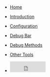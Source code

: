 - [Home]()

- [Introduction](introduction.md)

- [Configuration](configuration.md)

- [Debug Bar](debug-bar.md)

- [Debug Methods](debug-methods.md)

- [Other Tools](other-tools.md)

- <iframe src="https://github.com/sponsors/adrianbj/button" title="Sponsor adrianbj" height="35" width="116" style="border: 0;"></iframe>
